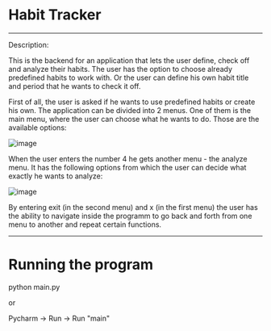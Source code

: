 # Habit Tracker

_________________________________________________________________________________________________________________________________

Description:

This is the backend for an application that lets the user define, check off and analyze their habits. The user has the option to choose already predefined habits to work with. 
Or the user can define his own habit title and period that he wants to check it off. 

First of all, the  user is asked if he wants to use predefined habits or create his own. 
The application can be divided into 2 menus. One of them is the main menu, where the user can choose what he wants to do. Those are the available 
options: 

![image](https://user-images.githubusercontent.com/98544926/205989952-5d1e4d3b-a7a3-4480-b7d1-623425e03529.png)

When the user enters the number 4 he gets another menu - the analyze menu. 
It has the following options from which the user can decide what exactly he wants to analyze: 

![image](https://user-images.githubusercontent.com/98544926/205990342-8d47bb33-2e6a-421c-a668-ac2e5cc5a092.png)

By entering exit (in the second menu) and x (in the first menu) the user has the ability to navigate inside the programm to go back and forth from 
one menu to another and repeat certain functions. 


_________________________________________________________________________________________________________________________________


# Running the program

python main.py

or 

Pycharm -> Run -> Run "main"


